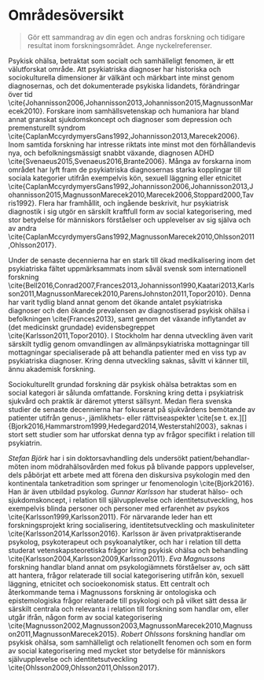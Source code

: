 # Områdesöversikt 

> Gör ett sammandrag av din egen och andras forskning och tidigare resultat inom forskningsområdet. Ange nyckelreferenser.

Psykisk ohälsa, betraktat som socialt och samhälleligt fenomen, är ett välutforskat område. Att psykiatriska diagnoser har historiska och sociokulturella dimensioner är välkänt och märkbart inte minst genom diagnosernas, och det dokumenterade psykiska lidandets, förändringar över tid \cite{Johannisson2006,Johannisson2013,Johannisson2015,MagnussonMarecek2010}. Forskare inom samhällsvetenskap och humaniora har bland annat granskat sjukdomskoncept och diagnoser som depression och premensturellt syndrom \cite{CaplanMccyrdymyersGans1992,Johannisson2013,Marecek2006}. Inom samtida forskning har intresse riktats inte minst mot den förhållandevis nya, och befolkningsmässigt snabbt växande, diagnosen ADHD \cite{Svenaeus2015,Svenaeus2016,Brante2006}. Många av forskarna inom området har lyft fram de psykiatriska diagnosernas starka kopplingar till sociala kategorier utifrån exempelvis kön, sexuell läggning eller etnicitet \cite{CaplanMccyrdymyersGans1992,Johannisson2006,Johannisson2013,Johannisson2015,MagnussonMarecek2010,Marecek2006,Stoppard2000,Tavris1992}. Flera har framhållit, och ingående beskrivit, hur psykiatrisk diagnostik i sig utgör en särskilt kraftfull form av social kategorisering, med stor betydelse för människors förståelser och upplevelser av sig själva och av andra \cite{CaplanMccyrdymyersGans1992,MagnussonMarecek2010,Ohlsson2011,Ohlsson2017}. 

Under de senaste decennierna har en stark till ökad medikalisering inom det psykiatriska fältet uppmärksammats inom såväl svensk som internationell forskning \cite{Bell2016,Conrad2007,Frances2013,Johannisson1990,Kaatari2013,Karlsson2011,MagnussonMarecek2010,ParensJohnston2011,Topor2010}. Denna har varit tydlig bland annat genom det ökande antalet psykiatriska diagnoser och den ökande prevalensen av diagnostiserad psykisk ohälsa i befolkningen \cite{Frances2013}, samt genom det växande inflytandet av (det medicinskt grundade) evidensbegreppet \cite{Karlsson2011,Topor2010}. I Stockholm har denna utveckling även varit särskilt tydlig genom omvandlingen av allmänpsykiatriska mottagningar till mottagningar specialiserade på att behandla patienter med en viss typ av psykiatriska diagnoser. Kring denna utveckling saknas, såvitt vi känner till, ännu akademisk forskning. 

Sociokulturellt grundad forskning där psykisk ohälsa betraktas som en social kategori är sålunda omfattande. Forskning kring detta i psykiatrisk sjukvård och praktik är däremot ytterst sällsynt. Medan flera svenska studier de senaste decennierna har fokuserat på sjukvårdens bemötande av patienter utifrån genus-, jämlikhets- eller rättviseaspekter \cite[se t. ex.][]{Bjork2016,Hammarstrom1999,Hedegard2014,Westerstahl2003}, saknas i stort sett studier som har utforskat denna typ av frågor specifikt i relation till psykiatrin.

*Stefan Björk* har i sin doktorsavhandling dels undersökt patient/behandlar-möten inom mödrahälsovården med fokus på blivande pappors upplevelser, dels påbörjat ett arbete med att förena den diskursiva psykologin med den kontinentala tanketradition som springer ur fenomenologin \cite{Bjork2016}. Han är även utbildad psykolog. *Gunnar Karlsson* har studerat hälso- och sjukdomskoncept, i relation till självupplevelse och identitetsutveckling, hos exempelvis blinda personer och personer med erfarenhet av psykos \cite{Karlsson1999,Karlsson2011}. För närvarande leder han ett forskningsprojekt kring socialisering, identitetsutveckling och maskuliniteter \cite{Karlsson2014,Karlsson2016}. Karlsson är även privatpraktiserande psykolog, psykoterapeut och psykoanalytiker, och har i relation till detta studerat vetenskapsteoretiska frågor kring psykisk ohälsa och behandling \cite{Karlsson2004,Karlsson2009,Karlsson2011}. *Eva Magnussons* forskning handlar bland annat om psykologiämnets förståelser av, och sätt att hantera, frågor relaterade till social kategorisering utifrån kön, sexuell läggning, etnicitet och socioekonomisk status. Ett centralt och återkommande tema i Magnussons forskning är ontologiska och epistemologiska frågor relaterade till psykologi och på vilket sätt dessa är särskilt centrala och relevanta i relation till forskning som handlar om, eller utgår ifrån, någon form av social kategorisering \cite{Magnusson2002,Magnusson2003,MagnussonMarecek2010,Magnusson2011,MagnussonMarecek2015}. *Robert Ohlssons* forskning handlar om psykisk ohälsa, som samhälleligt och relationellt fenomen och som en form av social kategorisering med mycket stor betydelse för människors självupplevelse och identitetsutveckling \cite{Ohlsson2009,Ohlsson2011,Ohlsson2017}.

